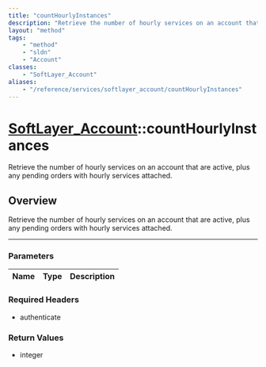 ```yaml
---
title: "countHourlyInstances"
description: "Retrieve the number of hourly services on an account that are active, plus any pending orders with hourly services attac... "
layout: "method"
tags:
    - "method"
    - "sldn"
    - "Account"
classes:
    - "SoftLayer_Account"
aliases:
    - "/reference/services/softlayer_account/countHourlyInstances"
---
```

# [SoftLayer_Account](/reference/services/SoftLayer_Account)::countHourlyInstances

Retrieve the number of hourly services on an account that are active, plus any pending orders with hourly services attached. 


## Overview 
Retrieve the number of hourly services on an account that are active, plus any pending orders with hourly services attached. 

-----

### Parameters 
|Name | Type | Description |
| --- | --- | --- |


### Required Headers
* authenticate


### Return Values
* integer




